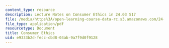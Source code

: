 ```yaml
---
content_type: resource
description: Lecture Notes on Consumer Ethics in 24.03 S17
file: /media/https%3A/open-learning-course-data-rc.s3.amazonaws.com/24-03-good-food-ethics-and-politics-of-food-spring-2017/e9333b2dfecccbd804ab9a7f9d0f9128_MIT24_03S17_lec18.pdf
file_type: application/pdf
resourcetype: Document
title: Consumer Ethics
uid: e9333b2d-fecc-cbd8-04ab-9a7f9d0f9128
---
```

